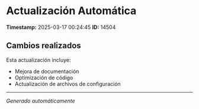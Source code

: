 # Actualización Automática

**Timestamp:** 2025-03-17 00:24:45
**ID:** 14504

## Cambios realizados

Esta actualización incluye:
- Mejora de documentación
- Optimización de código
- Actualización de archivos de configuración

---
*Generado automáticamente*
